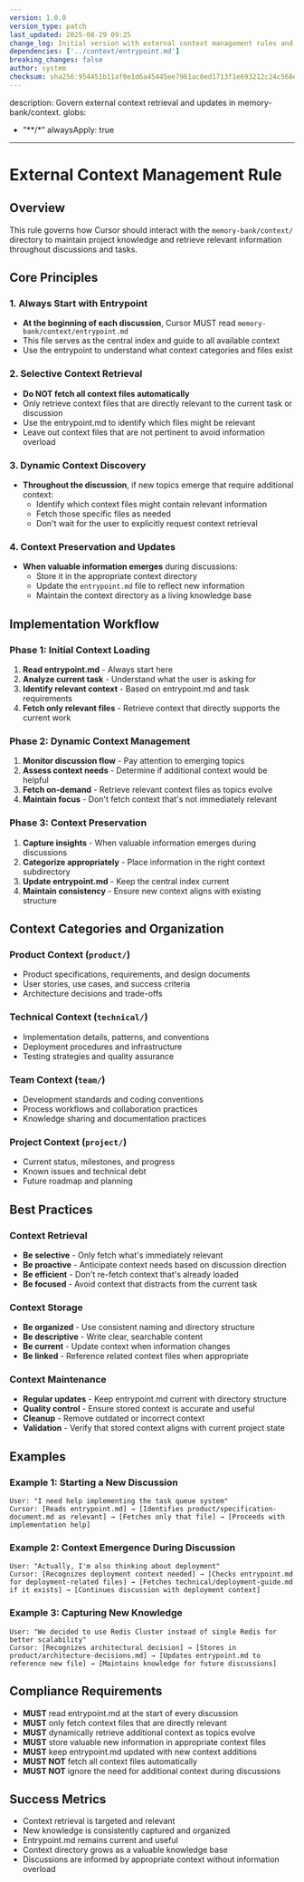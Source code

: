 ```yaml
---
version: 1.0.0
version_type: patch
last_updated: 2025-08-29 09:25
change_log: Initial version with external context management rules and workflows
dependencies: ['../context/entrypoint.md']
breaking_changes: false
author: system
checksum: sha256:954451b11af0e1d6a45445ee7961ac0ed1713f1e693212c24c568ed65d452c1c
---
```


description: Govern external context retrieval and updates in memory-bank/context.
globs:
  - "**/*"
alwaysApply: true
---

# External Context Management Rule

## Overview
This rule governs how Cursor should interact with the `memory-bank/context/` directory to maintain project knowledge and retrieve relevant information throughout discussions and tasks.

## Core Principles

### 1. **Always Start with Entrypoint**
- **At the beginning of each discussion**, Cursor MUST read `memory-bank/context/entrypoint.md`
- This file serves as the central index and guide to all available context
- Use the entrypoint to understand what context categories and files exist

### 2. **Selective Context Retrieval**
- **Do NOT fetch all context files automatically**
- Only retrieve context files that are directly relevant to the current task or discussion
- Use the entrypoint.md to identify which files might be relevant
- Leave out context files that are not pertinent to avoid information overload

### 3. **Dynamic Context Discovery**
- **Throughout the discussion**, if new topics emerge that require additional context:
  - Identify which context files might contain relevant information
  - Fetch those specific files as needed
  - Don't wait for the user to explicitly request context retrieval

### 4. **Context Preservation and Updates**
- **When valuable information emerges** during discussions:
  - Store it in the appropriate context directory
  - Update the `entrypoint.md` file to reflect new information
  - Maintain the context directory as a living knowledge base

## Implementation Workflow

### Phase 1: Initial Context Loading
1. **Read entrypoint.md** - Always start here
2. **Analyze current task** - Understand what the user is asking for
3. **Identify relevant context** - Based on entrypoint.md and task requirements
4. **Fetch only relevant files** - Retrieve context that directly supports the current work

### Phase 2: Dynamic Context Management
1. **Monitor discussion flow** - Pay attention to emerging topics
2. **Assess context needs** - Determine if additional context would be helpful
3. **Fetch on-demand** - Retrieve relevant context files as topics evolve
4. **Maintain focus** - Don't fetch context that's not immediately relevant

### Phase 3: Context Preservation
1. **Capture insights** - When valuable information emerges during discussions
2. **Categorize appropriately** - Place information in the right context subdirectory
3. **Update entrypoint.md** - Keep the central index current
4. **Maintain consistency** - Ensure new context aligns with existing structure

## Context Categories and Organization

### Product Context (`product/`)
- Product specifications, requirements, and design documents
- User stories, use cases, and success criteria
- Architecture decisions and trade-offs

### Technical Context (`technical/`)
- Implementation details, patterns, and conventions
- Deployment procedures and infrastructure
- Testing strategies and quality assurance

### Team Context (`team/`)
- Development standards and coding conventions
- Process workflows and collaboration practices
- Knowledge sharing and documentation practices

### Project Context (`project/`)
- Current status, milestones, and progress
- Known issues and technical debt
- Future roadmap and planning

## Best Practices

### Context Retrieval
- **Be selective** - Only fetch what's immediately relevant
- **Be proactive** - Anticipate context needs based on discussion direction
- **Be efficient** - Don't re-fetch context that's already loaded
- **Be focused** - Avoid context that distracts from the current task

### Context Storage
- **Be organized** - Use consistent naming and directory structure
- **Be descriptive** - Write clear, searchable content
- **Be current** - Update context when information changes
- **Be linked** - Reference related context files when appropriate

### Context Maintenance
- **Regular updates** - Keep entrypoint.md current with directory structure
- **Quality control** - Ensure stored context is accurate and useful
- **Cleanup** - Remove outdated or incorrect context
- **Validation** - Verify that stored context aligns with current project state

## Examples

### Example 1: Starting a New Discussion
```
User: "I need help implementing the task queue system"
Cursor: [Reads entrypoint.md] → [Identifies product/specification-document.md as relevant] → [Fetches only that file] → [Proceeds with implementation help]
```

### Example 2: Context Emergence During Discussion
```
User: "Actually, I'm also thinking about deployment"
Cursor: [Recognizes deployment context needed] → [Checks entrypoint.md for deployment-related files] → [Fetches technical/deployment-guide.md if it exists] → [Continues discussion with deployment context]
```

### Example 3: Capturing New Knowledge
```
User: "We decided to use Redis Cluster instead of single Redis for better scalability"
Cursor: [Recognizes architectural decision] → [Stores in product/architecture-decisions.md] → [Updates entrypoint.md to reference new file] → [Maintains knowledge for future discussions]
```

## Compliance Requirements

- **MUST** read entrypoint.md at the start of every discussion
- **MUST** only fetch context files that are directly relevant
- **MUST** dynamically retrieve additional context as topics evolve
- **MUST** store valuable new information in appropriate context files
- **MUST** keep entrypoint.md updated with new context additions
- **MUST NOT** fetch all context files automatically
- **MUST NOT** ignore the need for additional context during discussions

## Success Metrics

- Context retrieval is targeted and relevant
- New knowledge is consistently captured and organized
- Entrypoint.md remains current and useful
- Context directory grows as a valuable knowledge base
- Discussions are informed by appropriate context without information overload